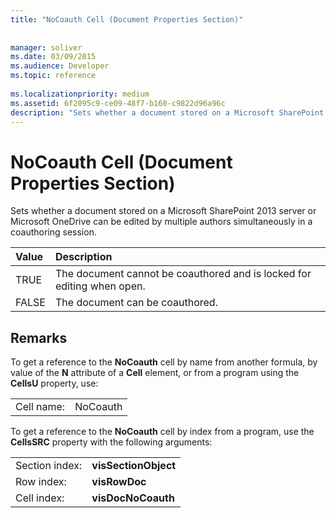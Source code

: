 ```yaml
---
title: "NoCoauth Cell (Document Properties Section)"
 
 
manager: soliver
ms.date: 03/09/2015
ms.audience: Developer
ms.topic: reference
 
ms.localizationpriority: medium
ms.assetid: 6f2095c9-ce09-48f7-b160-c9822d96a96c
description: "Sets whether a document stored on a Microsoft SharePoint 2013 server or Microsoft OneDrive can be edited by multiple authors simultaneously in a coauthoring session."
---
```


# NoCoauth Cell (Document Properties Section)

Sets whether a document stored on a Microsoft SharePoint 2013 server or Microsoft OneDrive can be edited by multiple authors simultaneously in a coauthoring session.
  
|**Value**|**Description**|
|:-----|:-----|
|TRUE  <br/> |The document cannot be coauthored and is locked for editing when open. |
|FALSE  <br/> |The document can be coauthored. |
   
## Remarks

To get a reference to the **NoCoauth** cell by name from another formula, by value of the **N** attribute of a **Cell** element, or from a program using the **CellsU** property, use: 
  
|||
|:-----|:-----|
| Cell name:  <br/> | NoCoauth  <br/> |
   
To get a reference to the **NoCoauth** cell by index from a program, use the **CellsSRC** property with the following arguments: 
  
|||
|:-----|:-----|
| Section index:  <br/> |**visSectionObject** <br/> |
| Row index:  <br/> |**visRowDoc** <br/> |
| Cell index:  <br/> |**visDocNoCoauth** <br/> |
   


